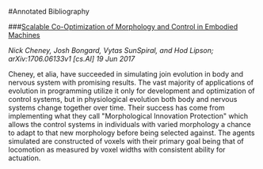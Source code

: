 #Annotated Bibliography

###[Scalable Co-Optimization of Morphology and Control in Embodied Machines](https://arxiv.org/pdf/1706.06133.pdf)

*Nick Cheney, Josh Bongard, Vytas SunSpiral, and Hod Lipson; arXiv:1706.06133v1 [cs.AI] 19 Jun 2017*

Cheney, et alia, have succeeded in simulating join evolution in body and nervous system with promising results. The vast majority of applications of evolution in programming utilize it only for development and optimization of control systems, but in physiological evolution both body and nervous systems change together over time. Their success has come from implementing what they call "Morphological Innovation Protection" which allows the control systems in individuals with varied morphology a chance to adapt to that new morphology before being selected against. The agents simulated are constructed of voxels with their primary goal being that of locomotion as measured by voxel widths with consistent ability for actuation.